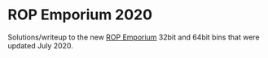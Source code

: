 # ROP Emporium 2020
Solutions/writeup to the new [ROP Emporium](https://ropemporium.com/index.html) 32bit and 64bit bins that were updated July 2020.
